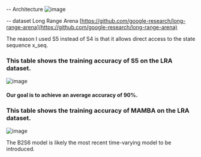 --
Architecture
![image](https://github.com/user-attachments/assets/022e6f43-c3f1-4044-b967-a928101c2953)

--
dataset
Long Range Arena [https://github.com/google-research/long-range-arena](https://github.com/google-research/long-range-arena)

The reason I used S5 instead of S4 is that it allows direct access to the state sequence x_seq.

### This table shows the training accuracy of S5 on the LRA dataset.
![image](https://github.com/user-attachments/assets/fd281d52-c845-41d5-8457-e3ca0e126808)
#### Our goal is to achieve an average accuracy of 90%.

### This table shows the training accuracy of MAMBA on the LRA dataset.
![image](https://github.com/user-attachments/assets/a6239082-0ecc-497d-a055-97af9d6d8504)

The B2S6 model is likely the most recent time-varying model to be introduced.
